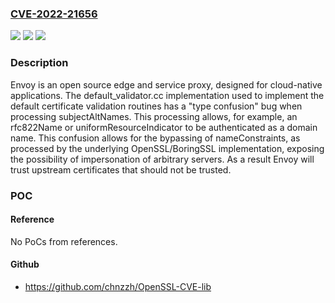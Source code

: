 ### [CVE-2022-21656](https://cve.mitre.org/cgi-bin/cvename.cgi?name=CVE-2022-21656)
![](https://img.shields.io/static/v1?label=Product&message=envoy&color=blue)
![](https://img.shields.io/static/v1?label=Version&message=n%2Fa&color=blue)
![](https://img.shields.io/static/v1?label=Vulnerability&message=CWE-295%3A%20Improper%20Certificate%20Validation&color=brighgreen)

### Description

Envoy is an open source edge and service proxy, designed for cloud-native applications. The default_validator.cc implementation used to implement the default certificate validation routines has a "type confusion" bug when processing subjectAltNames. This processing allows, for example, an rfc822Name or uniformResourceIndicator to be authenticated as a domain name. This confusion allows for the bypassing of nameConstraints, as processed by the underlying OpenSSL/BoringSSL implementation, exposing the possibility of impersonation of arbitrary servers. As a result Envoy will trust upstream certificates that should not be trusted.

### POC

#### Reference
No PoCs from references.

#### Github
- https://github.com/chnzzh/OpenSSL-CVE-lib

